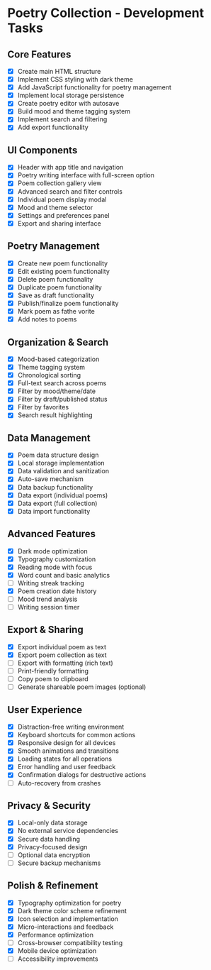 # Poetry Collection - Development Tasks

## Core Features
- [x] Create main HTML structure
- [x] Implement CSS styling with dark theme
- [x] Add JavaScript functionality for poetry management
- [x] Implement local storage persistence
- [x] Create poetry editor with autosave
- [x] Build mood and theme tagging system
- [x] Implement search and filtering
- [x] Add export functionality

## UI Components
- [x] Header with app title and navigation
- [x] Poetry writing interface with full-screen option
- [x] Poem collection gallery view
- [x] Advanced search and filter controls
- [x] Individual poem display modal
- [x] Mood and theme selector
- [x] Settings and preferences panel
- [x] Export and sharing interface

## Poetry Management
- [x] Create new poem functionality
- [x] Edit existing poem functionality
- [x] Delete poem functionality
- [x] Duplicate poem functionality
- [x] Save as draft functionality
- [x] Publish/finalize poem functionality
- [x] Mark poem as fathe vorite
- [x] Add notes to poems

## Organization & Search
- [x] Mood-based categorization
- [x] Theme tagging system
- [x] Chronological sorting
- [x] Full-text search across poems
- [x] Filter by mood/theme/date
- [x] Filter by draft/published status
- [x] Filter by favorites
- [x] Search result highlighting

## Data Management
- [x] Poem data structure design
- [x] Local storage implementation
- [x] Data validation and sanitization
- [x] Auto-save mechanism
- [x] Data backup functionality
- [x] Data export (individual poems)
- [x] Data export (full collection)
- [x] Data import functionality

## Advanced Features
- [x] Dark mode optimization
- [x] Typography customization
- [x] Reading mode with focus
- [x] Word count and basic analytics
- [ ] Writing streak tracking
- [x] Poem creation date history
- [ ] Mood trend analysis
- [ ] Writing session timer

## Export & Sharing
- [x] Export individual poem as text
- [x] Export poem collection as text
- [ ] Export with formatting (rich text)
- [ ] Print-friendly formatting
- [ ] Copy poem to clipboard
- [ ] Generate shareable poem images (optional)

## User Experience
- [x] Distraction-free writing environment
- [x] Keyboard shortcuts for common actions
- [x] Responsive design for all devices
- [x] Smooth animations and transitions
- [x] Loading states for all operations
- [x] Error handling and user feedback
- [x] Confirmation dialogs for destructive actions
- [ ] Auto-recovery from crashes

## Privacy & Security
- [x] Local-only data storage
- [x] No external service dependencies
- [x] Secure data handling
- [x] Privacy-focused design
- [ ] Optional data encryption
- [ ] Secure backup mechanisms

## Polish & Refinement
- [x] Typography optimization for poetry
- [x] Dark theme color scheme refinement
- [x] Icon selection and implementation
- [x] Micro-interactions and feedback
- [x] Performance optimization
- [ ] Cross-browser compatibility testing
- [x] Mobile device optimization
- [ ] Accessibility improvements